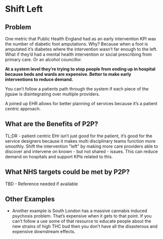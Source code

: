 # Shift Left

## Problem
One metric that Public Health England had as an early intervention KPI was the number of diabetic foot amputations. Why? Because when a foot is amputated it’s diabetes where the intervention wasn’t far enough to the left. What if they’d had a mental health intervention or social prescribing from primary care. Or an alcohol councillor.

**At a system level they’re trying to stop people from ending up in hospital because beds and wards are expensive. Better to make early interventions to reduce demand.**

You can’t follow a patients path through the system if each piece of the jigsaw is disintegrating over multiple providers.

A joined up EHR allows for better planning of services because it’s a patient centric approach.

## What are the Benefits of P2P?
TL;DR - patient centric EHr isn’t just good for the patient, it’s good for the service designers because it makes multi disciplinary teams function more smoothly.
Shift the intervention "left" by making more care providers able to discover and intervene on known - but not shared - issues.
This can reduce demand on hospitals and support KPIs related to this.

## What NHS targets could be met by P2P?
TBD - Reference needed if available

## Other Examples
* Another example is South London has a massive cannabis induced psychosis problem. That’s expensive when it gets to that point. If you can’t follow a use some of that resource to educate people about the new strains of high THC bud then you don’t have all the disasterous and expensive downstream effects.
